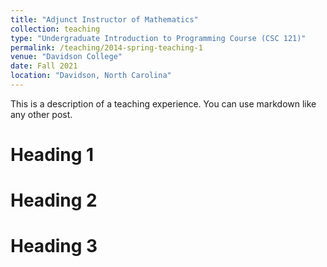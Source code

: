 ```yaml
---
title: "Adjunct Instructor of Mathematics"
collection: teaching
type: "Undergraduate Introduction to Programming Course (CSC 121)"
permalink: /teaching/2014-spring-teaching-1
venue: "Davidson College"
date: Fall 2021
location: "Davidson, North Carolina"
---
```


This is a description of a teaching experience. You can use markdown like any other post.

Heading 1
======

Heading 2
======

Heading 3
======
